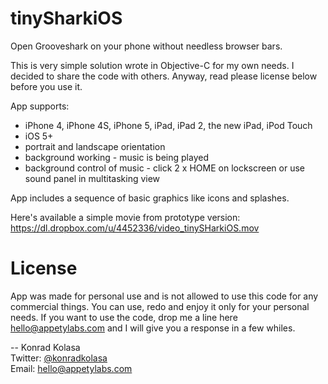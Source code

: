 tinySharkiOS
==============

Open Grooveshark on your phone without needless browser bars.

This is very simple solution wrote in Objective-C for my own needs. I decided to share the code with others.
Anyway, read please license below before you use it.

App supports:
- iPhone 4, iPhone 4S, iPhone 5, iPad, iPad 2, the new iPad, iPod Touch
- iOS 5+
- portrait and landscape orientation
- background working - music is being played
- background control of music - click 2 x HOME on lockscreen or use sound panel in multitasking view

App includes a sequence of basic graphics like icons and splashes.

Here's available a simple movie from prototype version:
https://dl.dropbox.com/u/4452336/video_tinySHarkiOS.mov



License
==============

App was made for personal use and is not allowed to use this code for any commercial things.
You can use, redo and enjoy it only for your personal needs.
If you want to use the code, drop me a line here hello@appetylabs.com and I will give you a response in a few whiles.


-- Konrad Kolasa  <br>
Twitter: [@konradkolasa](http://twitter.com/konradkolasa) <br>
Email: hello@appetylabs.com
